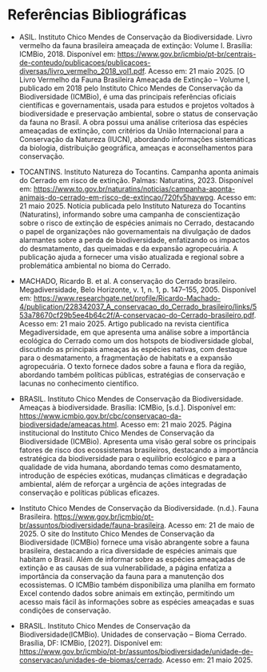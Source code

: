 # Referências Bibliográficas

- ASIL. Instituto Chico Mendes de Conservação da Biodiversidade. Livro vermelho da fauna brasileira ameaçada de extinção: Volume I. Brasília: ICMBio, 2018. Disponível em: https://www.gov.br/icmbio/pt-br/centrais-de-conteudo/publicacoes/publicacoes-diversas/livro_vermelho_2018_vol1.pdf. Acesso em: 21 maio 2025. 
[O Livro Vermelho da Fauna Brasileira Ameaçada de Extinção – Volume I, publicado em 2018 pelo Instituto Chico Mendes de Conservação da Biodiversidade (ICMBio), é uma das principais referências oficiais científicas e governamentais, usada para estudos e projetos voltados à biodiversidade e preservação ambiental, sobre o status de conservação da fauna no Brasil. A obra possui uma análise criteriosa das espécies ameaçadas de extinção, com critérios da União Internacional para a Conservação da Natureza (IUCN), abordando informações sistemáticas da biologia, distribuição geográfica, ameaças e aconselhamentos para conservação.

- TOCANTINS. Instituto Natureza do Tocantins. Campanha aponta animais do Cerrado em risco de extinção. Palmas: Naturatins, 2023. Disponível em: https://www.to.gov.br/naturatins/noticias/campanha-aponta-animais-do-cerrado-em-risco-de-extincao/720fv5havwpg. Acesso em: 21 maio 2025. 
Notícia publicada pelo Instituto Natureza do Tocantins (Naturatins), informando sobre uma campanha de conscientização sobre o risco de extinção de espécies animais no Cerrado, destacando o papel de organizações não governamentais na divulgação de dados alarmantes sobre a perda de biodiversidade, enfatizando os impactos do desmatamento, das queimadas e da expansão agropecuária. A publicação ajuda a fornecer uma visão atualizada e regional sobre a problemática ambiental no bioma do Cerrado.


- MACHADO, Ricardo B. et al. A conservação do Cerrado brasileiro. Megadiversidade, Belo Horizonte, v. 1, n. 1, p. 147–155, 2005. Disponível em: https://www.researchgate.net/profile/Ricardo-Machado-4/publication/228342037_A_conservacao_do_Cerrado_brasileiro/links/553a78670cf29b5ee4b64c2f/A-conservacao-do-Cerrado-brasileiro.pdf. Acesso em: 21 maio 2025.
Artigo publicado na revista científica Megadiversidade, em que apresenta uma análise sobre a importância ecológica do Cerrado como um dos hotspots de biodiversidade global, discutindo as principais ameaças às espécies nativas, com destaque para o desmatamento, a fragmentação de habitats e a expansão agropecuária. O texto fornece dados sobre a fauna e flora da região, abordando também políticas públicas, estratégias de conservação e lacunas no conhecimento científico.

- BRASIL. Instituto Chico Mendes de Conservação da Biodiversidade. Ameaças à biodiversidade. Brasília: ICMBio, [s.d.]. Disponível em: https://www.icmbio.gov.br/cbc/conservacao-da-biodiversidade/ameacas.html. Acesso em: 21 maio 2025. Página institucional do Instituto Chico Mendes de Conservação da Biodiversidade (ICMBio). Apresenta uma visão geral sobre os principais fatores de risco dos ecossistemas brasileiros, destacando a importância estratégica da biodiversidade para o equilíbrio ecológico e para a qualidade de vida humana, abordando temas como desmatamento, introdução de espécies exóticas, mudanças climáticas e degradação ambiental, além de reforçar a urgência de ações integradas de conservação e políticas públicas eficazes.

- Instituto Chico Mendes de Conservação da Biodiversidade. (n.d.). Fauna Brasileira. https://www.gov.br/icmbio/pt-br/assuntos/biodiversidade/fauna-brasileira. Acesso em: 21 de maio de 2025. O site do Instituto Chico Mendes de Conservação da Biodiversidade (ICMBio) fornece uma visão abrangente sobre a fauna brasileira, destacando a rica diversidade de espécies animais que habitam o Brasil. Além de informar sobre as espécies ameaçadas de extinção e as causas de sua vulnerabilidade, a página enfatiza a importância da conservação da fauna para a manutenção dos ecossistemas. O ICMBio também disponibiliza uma planilha em formato Excel contendo dados sobre animais em extinção, permitindo um acesso mais fácil às informações sobre as espécies ameaçadas e suas condições de conservação.


- BRASIL. Instituto Chico Mendes de Conservação da Biodiversidade(ICMBio). Unidades de conservação – Bioma Cerrado. Brasília, DF: ICMBio, [202?]. Disponível em: https://www.gov.br/icmbio/pt-br/assuntos/biodiversidade/unidade-de-conservacao/unidades-de-biomas/cerrado. Acesso em: 21 maio 2025.

